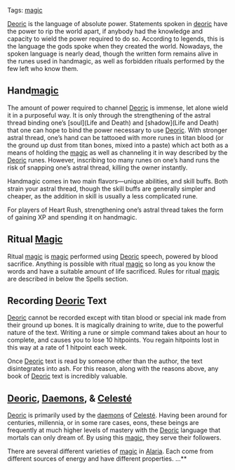 Tags: [magic](Magic)

[Deoric](Deoric) is the language of absolute power. Statements spoken in [deoric](Deoric) have the power to rip the world apart, if anybody had the knowledge and capacity to wield the power required to do so. According to legends, this is the language the gods spoke when they created the world. Nowadays, the spoken language is nearly dead, though the written form remains alive in the runes used in handmagic, as well as forbidden rituals performed by the few left who know them. 

## Hand[magic](Magic)

The amount of power required to channel [Deoric](Deoric) is immense, let alone wield it in a purposeful way. It is only through the strengthening of the astral thread binding one’s [soul](Life and Death) and [shadow](Life and Death) that one can hope to bind the power necessary to use [Deoric](Deoric). With stronger astral thread, one’s hand can be tattooed with more runes in titan blood (or the ground up dust from titan bones, mixed into a paste) which act both as a means of holding the [magic](Magic) as well as channeling it in way described by the [Deoric](Deoric) runes. However, inscribing too many runes on one’s hand runs the risk of snapping one’s astral thread, killing the owner instantly. 

Handmagic comes in two main flavors—unique abilities, and skill buffs. Both strain your astral thread, though the skill buffs are generally simpler and cheaper, as the addition in skill is usually a less complicated rune. 

For players of Heart Rush, strengthening one’s astral thread takes the form of gaining XP and spending it on handmagic. 

## Ritual [Magic](Magic)

Ritual [magic](Magic) is [magic](Magic) performed using [Deoric](Deoric) speech, powered by blood sacrifice. Anything is possible with ritual [magic](Magic) so long as you know the words and have a suitable amount of life sacrificed. Rules for ritual [magic](Magic) are described in below the Spells section.

## Recording [Deoric](Deoric) Text

[Deoric](Deoric) cannot be recorded except with titan blood or special ink made from their ground up bones. It is magically draining to write, due to the powerful nature of the text. Writing a rune or simple command takes about an hour to complete, and causes you to lose 10 hitpoints. You regain hitpoints lost in this way at a rate of 1 hitpoint each week. 

Once [Deoric](Deoric) text is read by someone other than the author, the text disintegrates into ash. For this reason, along with the reasons above, any book of [Deoric](Deoric) text is incredibly valuable. 

## [Deoric](Deoric), [Daemons](Daemons), & [Celesté](Celesté)

[Deoric](Deoric) is primarily used by the [daemons](Daemons) of [Celesté](Celesté). Having been around for centuries, millennia, or in some rare cases, eons, these beings are frequently at much higher levels of mastery with the [Deoric](Deoric) language that mortals can only dream of. By using this [magic](Magic), they serve their followers.

There are several different varieties of [magic](Magic) in [Alaria](Alaria). Each come from different sources of energy and have different properties. …**
